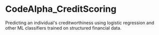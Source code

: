 # CodeAlpha_CreditScoring
Predicting an individual's creditworthiness using logistic regression and other ML classifiers trained on structured financial data.
